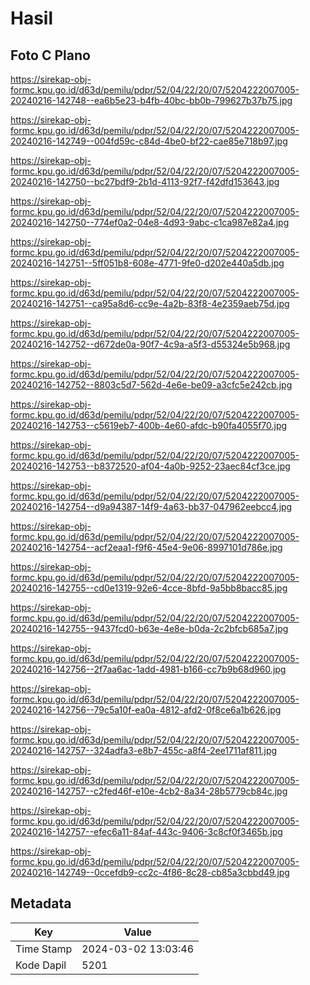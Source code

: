 # Hasil

## Foto C Plano

https://sirekap-obj-formc.kpu.go.id/d63d/pemilu/pdpr/52/04/22/20/07/5204222007005-20240216-142748--ea6b5e23-b4fb-40bc-bb0b-799627b37b75.jpg

https://sirekap-obj-formc.kpu.go.id/d63d/pemilu/pdpr/52/04/22/20/07/5204222007005-20240216-142749--004fd59c-c84d-4be0-bf22-cae85e718b97.jpg

https://sirekap-obj-formc.kpu.go.id/d63d/pemilu/pdpr/52/04/22/20/07/5204222007005-20240216-142750--bc27bdf9-2b1d-4113-92f7-f42dfd153643.jpg

https://sirekap-obj-formc.kpu.go.id/d63d/pemilu/pdpr/52/04/22/20/07/5204222007005-20240216-142750--774ef0a2-04e8-4d93-9abc-c1ca987e82a4.jpg

https://sirekap-obj-formc.kpu.go.id/d63d/pemilu/pdpr/52/04/22/20/07/5204222007005-20240216-142751--5ff051b8-608e-4771-9fe0-d202e440a5db.jpg

https://sirekap-obj-formc.kpu.go.id/d63d/pemilu/pdpr/52/04/22/20/07/5204222007005-20240216-142751--ca95a8d6-cc9e-4a2b-83f8-4e2359aeb75d.jpg

https://sirekap-obj-formc.kpu.go.id/d63d/pemilu/pdpr/52/04/22/20/07/5204222007005-20240216-142752--d672de0a-90f7-4c9a-a5f3-d55324e5b968.jpg

https://sirekap-obj-formc.kpu.go.id/d63d/pemilu/pdpr/52/04/22/20/07/5204222007005-20240216-142752--8803c5d7-562d-4e6e-be09-a3cfc5e242cb.jpg

https://sirekap-obj-formc.kpu.go.id/d63d/pemilu/pdpr/52/04/22/20/07/5204222007005-20240216-142753--c5619eb7-400b-4e60-afdc-b90fa4055f70.jpg

https://sirekap-obj-formc.kpu.go.id/d63d/pemilu/pdpr/52/04/22/20/07/5204222007005-20240216-142753--b8372520-af04-4a0b-9252-23aec84cf3ce.jpg

https://sirekap-obj-formc.kpu.go.id/d63d/pemilu/pdpr/52/04/22/20/07/5204222007005-20240216-142754--d9a94387-14f9-4a63-bb37-047962eebcc4.jpg

https://sirekap-obj-formc.kpu.go.id/d63d/pemilu/pdpr/52/04/22/20/07/5204222007005-20240216-142754--acf2eaa1-f9f6-45e4-9e06-8997101d786e.jpg

https://sirekap-obj-formc.kpu.go.id/d63d/pemilu/pdpr/52/04/22/20/07/5204222007005-20240216-142755--cd0e1319-92e6-4cce-8bfd-9a5bb8bacc85.jpg

https://sirekap-obj-formc.kpu.go.id/d63d/pemilu/pdpr/52/04/22/20/07/5204222007005-20240216-142755--9437fcd0-b63e-4e8e-b0da-2c2bfcb685a7.jpg

https://sirekap-obj-formc.kpu.go.id/d63d/pemilu/pdpr/52/04/22/20/07/5204222007005-20240216-142756--2f7aa6ac-1add-4981-b166-cc7b9b68d960.jpg

https://sirekap-obj-formc.kpu.go.id/d63d/pemilu/pdpr/52/04/22/20/07/5204222007005-20240216-142756--79c5a10f-ea0a-4812-afd2-0f8ce6a1b626.jpg

https://sirekap-obj-formc.kpu.go.id/d63d/pemilu/pdpr/52/04/22/20/07/5204222007005-20240216-142757--324adfa3-e8b7-455c-a8f4-2ee1711af811.jpg

https://sirekap-obj-formc.kpu.go.id/d63d/pemilu/pdpr/52/04/22/20/07/5204222007005-20240216-142757--c2fed46f-e10e-4cb2-8a34-28b5779cb84c.jpg

https://sirekap-obj-formc.kpu.go.id/d63d/pemilu/pdpr/52/04/22/20/07/5204222007005-20240216-142757--efec6a11-84af-443c-9406-3c8cf0f3465b.jpg

https://sirekap-obj-formc.kpu.go.id/d63d/pemilu/pdpr/52/04/22/20/07/5204222007005-20240216-142749--0ccefdb9-cc2c-4f86-8c28-cb85a3cbbd49.jpg


## Metadata

| Key        | Value               |
| ---------- | ------------------- |
| Time Stamp | 2024-03-02 13:03:46 |
| Kode Dapil | 5201                |



